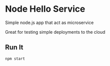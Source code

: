 # Node Hello Service

Simple node.js app that act as microservice

Great for testing simple deployments to the cloud

## Run It

`npm start`
